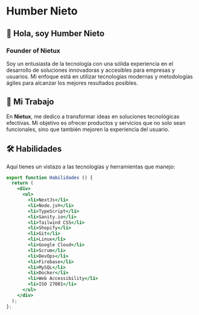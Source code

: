 # Humber Nieto

## 👋 Hola, soy Humber Nieto

### Founder of **Nietux**

Soy un entusiasta de la tecnología con una sólida experiencia en el desarrollo de soluciones innovadoras y accesibles para empresas y usuarios. Mi enfoque está en utilizar tecnologías modernas y metodologías ágiles para alcanzar los mejores resultados posibles.

## 🚀 Mi Trabajo

En **Nietux**, me dedico a transformar ideas en soluciones tecnológicas efectivas. Mi objetivo es ofrecer productos y servicios que no solo sean funcionales, sino que también mejoren la experiencia del usuario.

## 🛠️ Habilidades

Aquí tienes un vistazo a las tecnologías y herramientas que manejo:

```jsx
export function Habilidades () {
  return (
    <div>
      <ul>
        <li>NextJs</li>
        <li>Node.js®</li>
        <li>TypeScript</li>
        <li>Sanity.io</li>
        <li>Tailwind CSS</li>
        <li>Shopify</li>
        <li>Git</li>
        <li>Linux</li>
        <li>Google Cloud</li>
        <li>Scrum</li>
        <li>DevOps</li>
        <li>Firebase</li>
        <li>MySQL</li>
        <li>Docker</li>
        <li>Web Accessibility</li>
        <li>ISO 27001</li>
      </ul>
    </div>
  );
};
